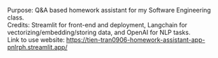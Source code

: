 Purpose: Q&A based homework assistant for my Software Engineering class.
<br>
Credits: Streamlit for front-end and deployment, Langchain for vectorizing/embedding/storing data, and OpenAI for NLP tasks.
<br>
Link to use website: https://tien-tran0906-homework-assistant-app-pnlrph.streamlit.app/ 
